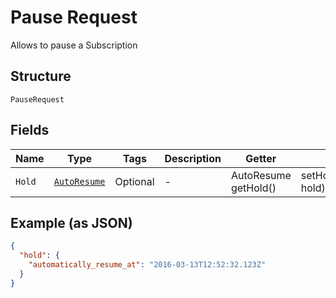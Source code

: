 
# Pause Request

Allows to pause a Subscription

## Structure

`PauseRequest`

## Fields

| Name | Type | Tags | Description | Getter | Setter |
|  --- | --- | --- | --- | --- | --- |
| `Hold` | [`AutoResume`](../../doc/models/auto-resume.md) | Optional | - | AutoResume getHold() | setHold(AutoResume hold) |

## Example (as JSON)

```json
{
  "hold": {
    "automatically_resume_at": "2016-03-13T12:52:32.123Z"
  }
}
```

